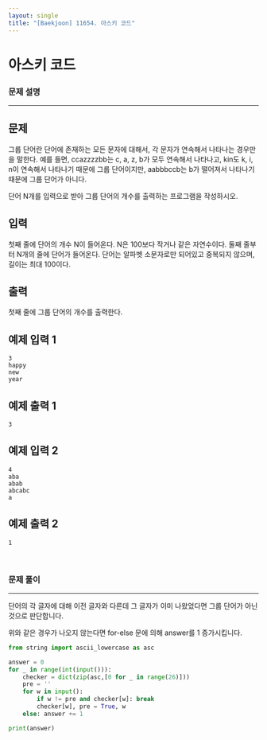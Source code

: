 ```yaml
---
layout: single
title: "[Baekjoon] 11654. 아스키 코드"
---
```




# 아스키 코드

### 문제 설명

---

## 문제

그룹 단어란 단어에 존재하는 모든 문자에 대해서, 각 문자가 연속해서 나타나는 경우만을 말한다. 예를 들면, ccazzzzbb는 c, a, z, b가 모두 연속해서 나타나고, kin도 k, i, n이 연속해서 나타나기 때문에 그룹 단어이지만, aabbbccb는 b가 떨어져서 나타나기 때문에 그룹 단어가 아니다.

단어 N개를 입력으로 받아 그룹 단어의 개수를 출력하는 프로그램을 작성하시오.

## 입력

첫째 줄에 단어의 개수 N이 들어온다. N은 100보다 작거나 같은 자연수이다. 둘째 줄부터 N개의 줄에 단어가 들어온다. 단어는 알파벳 소문자로만 되어있고 중복되지 않으며, 길이는 최대 100이다.

## 출력

첫째 줄에 그룹 단어의 개수를 출력한다.

## 예제 입력 1 

```
3
happy
new
year
```

## 예제 출력 1 

```
3
```

## 예제 입력 2 

```
4
aba
abab
abcabc
a
```

## 예제 출력 2 

```
1
```

<br>

### 문제 풀이

---

단어의 각 글자에 대해 이전 글자와 다른데 그 글자가 이미 나왔었다면 그룹 단어가 아닌 것으로 판단합니다. 

위와 같은 경우가 나오지 않는다면 for-else 문에 의해 answer를 1 증가시킵니다. 

```python
from string import ascii_lowercase as asc

answer = 0
for _ in range(int(input())):
    checker = dict(zip(asc,[0 for _ in range(26)]))
    pre = ''
    for w in input():
        if w != pre and checker[w]: break
        checker[w], pre = True, w
    else: answer += 1

print(answer)
```

<br>

